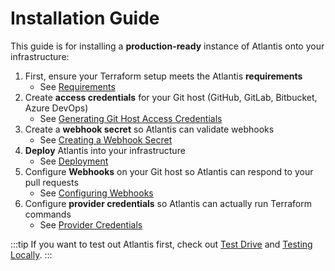 # Installation Guide
This guide is for installing a **production-ready** instance of Atlantis onto your
infrastructure:
1. First, ensure your Terraform setup meets the Atlantis **requirements**
    * See [Requirements](requirements.html)
1. Create **access credentials** for your Git host (GitHub, GitLab, Bitbucket, Azure DevOps)
    * See [Generating Git Host Access Credentials](access-credentials.html)
1. Create a **webhook secret** so Atlantis can validate webhooks
    * See [Creating a Webhook Secret](webhook-secrets.html)
1. **Deploy** Atlantis into your infrastructure
    * See [Deployment](deployment.html)
1. Configure **Webhooks** on your Git host so Atlantis can respond to your pull requests
    * See [Configuring Webhooks](configuring-webhooks.html)
1. Configure **provider credentials** so Atlantis can actually run Terraform commands
    * See [Provider Credentials](provider-credentials.html)

:::tip
If you want to test out Atlantis first, check out [Test Drive](../guide/test-drive.html)
and [Testing Locally](../guide/testing-locally.html).
:::
